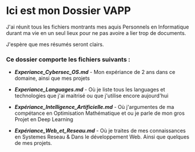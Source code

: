 # Ici est mon Dossier VAPP #

J'ai réunit tous les fichiers montrants mes aquis Personnels en Informatique durant ma vie en un seul lieux pour ne pas avoire a lier trop de documents.

J'espère que mes résumés seront clairs.

### Ce dossier comporte les fichiers suivants : ###

* ***Experiance_Cybersec_OS.md*** - Mon expériance de 2 ans dans ce domaine, ainsi que mes projets

* ***Experiance_Languages.md*** - Où je liste tous les languages et technologies que j'ai maitrisé ou que j'utilise encore aujourd'hui

* ***Expériance_Intelligence_Artificielle.md*** - Où j'argumentes de ma compétance en Optimisation Mathématique et ou je parle de mon gros Projet en Deep Learning

* ***Expériance_Web_et_Reseau.md*** - Où je traites de mes connaissances en Systemes Reseau & Dans le développement Web. Ainsi que quelques de mes projets.
